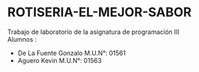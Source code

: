 # ROTISERIA-EL-MEJOR-SABOR
Trabajo de laboratorio de la asignatura de programación III                                     
Alumnos :
*  De La Fuente Gonzalo M.U.N°: 01561
*  Aguero Kevin M.U.N°: 01563
